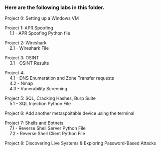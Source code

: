 ### Here are the following labs in this folder.

Project 0: Setting up a Windows VM

Project 1: APR Spoofing <br>&nbsp;&nbsp;&nbsp;&nbsp;1.1 - APR Spoofing Python file

Project 2: Wireshark <br>&nbsp;&nbsp;&nbsp;&nbsp;2.1 - Wireshark File

Project 3: OSINT<br>&nbsp;&nbsp;&nbsp;&nbsp;3.1 - OSINT Results

Project 4: 
<br>&nbsp;&nbsp;&nbsp;&nbsp;4.1 - DNS Enumeration and Zone Transfer requests
<br>&nbsp;&nbsp;&nbsp;&nbsp;4.2 - Nmap
<br>&nbsp;&nbsp;&nbsp;&nbsp;4.3 - Vunerability Screening

Project 5: SQL, Cracking Hashes, Burp Suite
<br>&nbsp;&nbsp;&nbsp;&nbsp;5.1 - SQL Injection Python File

Project 6: Add another metaspoitable device using the terminal

Project 7: Shells and Botnets
<br>&nbsp;&nbsp;&nbsp;&nbsp;7.1 - Reverse Shell Server Python File
<br>&nbsp;&nbsp;&nbsp;&nbsp;7.2 - Reverse Shell Client Python File

Project 8: Discovering Live Systems & Exploring Password-Based Attacks
